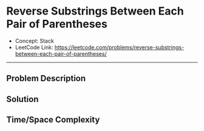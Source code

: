 # Reverse Substrings Between Each Pair of Parentheses

- Concept: Stack
- LeetCode Link: https://leetcode.com/problems/reverse-substrings-between-each-pair-of-parentheses/

---

## Problem Description

## Solution

## Time/Space Complexity

